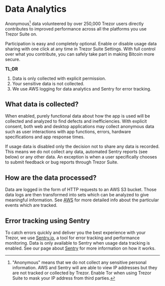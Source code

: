 # Data Analytics

Anonymous[^1] data volunteered by over 250,000 Trezor users directly contributes to improved performance across all the platforms you use Trezor Suite on. 

Participation is easy and completely optional. Enable or disable usage data sharing with one click at any time in Trezor Suite Settings. With full control over what you contribute, you can safely take part in making Bitcoin more secure.   

**TL;DR**
1. Data is only collected with explicit permission.
2. Your sensitive data is not collected.
3. We use AWS logging for data analytics and Sentry for error tracking.

## What data is collected?

When enabled, purely functional data about how the app is used will be collected and analyzed to find defects and inefficiencies. With explicit consent, both web and desktop applications may collect anonymous data such as user interactions with app functions, errors, hardware specifications and app response times.

If usage data is disabled only the decision not to share any data is recorded. This means we do not collect any data, automated Sentry reports (see below) or any other data. An exception is when a user specifically chooses to submit feedback or bug reports through Trezor Suite.

## How are the data processed?

Data are logged in the form of HTTP requests to an AWS S3 bucket. Those data logs are then transformed into sets which can be analyzed to give meaningful information. See [AWS](aws.md) for more detailed info about the particular events which are tracked.

## Error tracking using Sentry

To catch errors quickly and deliver you the best experience with your Trezor, we use [Sentry.io](https://sentry.io/), a tool for error tracking and performance monitoring. Data is only available to Sentry when usage data tracking is enabled. See our page about [Sentry](sentry.md) for more information on how it works.


[^1]: "Anonymous" means that we do not collect any sensitive personal information. AWS and Sentry will are able to view IP addresses but they are not tracked or collected by Trezor. Enable Tor when using Trezor Suite to mask your IP address from third parties.
